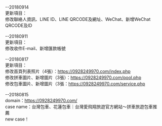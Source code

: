--20180914<br>
更新項目：<br>
修改聯絡人資訊、LINE ID、LINE QRCODE及網址、WeChat、新增WeChat QRCODE及ID<br>
<br>
--20180911<br>
更新項目：<br>
修改收件E-mail、新增匯款帳號<br>
<br>
--20180817<br>
更新項目：<br>
修改首頁列表照片（4張）：https://0928249970.com/index.php<br>
修改拼車圖片、新增圖片（3張）：https://0928249970.com/pool.php<br>
修改包車圖片、新增圖片（3張：https://0928249970.com/service.php<br>
<br>
--20180815<br>
domain：https://0928249970.com/<br>
case name：台灣包車、花蓮包車｜台灣愛飛翔旅遊官方網站～拼車旅遊包車推薦<br>
new case！<br>
